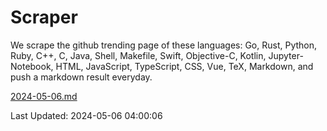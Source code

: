 # Scraper

We scrape the github trending page of these languages: Go, Rust, Python, Ruby, C++, C, Java, Shell, Makefile, Swift, Objective-C, Kotlin, Jupyter-Notebook, HTML, JavaScript, TypeScript, CSS, Vue, TeX, Markdown, and push a markdown result everyday.

[2024-05-06.md](https://github.com/yangwenmai/github-trending-backup/blob/master/2024-05-06.md)

Last Updated: 2024-05-06 04:00:06